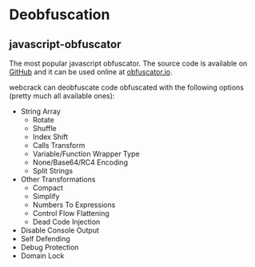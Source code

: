 # Deobfuscation

## javascript-obfuscator

The most popular javascript obfuscator. The source code is available on
[GitHub](https://github.com/javascript-obfuscator/javascript-obfuscator)
and it can be used online at [obfuscator.io](https://obfuscator.io).

webcrack can deobfuscate code obfuscated with the following options (pretty much all available ones):

- String Array
  - Rotate
  - Shuffle
  - Index Shift
  - Calls Transform
  - Variable/Function Wrapper Type
  - None/Base64/RC4 Encoding
  - Split Strings
- Other Transformations
  - Compact
  - Simplify
  - Numbers To Expressions
  - Control Flow Flattening
  - Dead Code Injection
- Disable Console Output
- Self Defending
- Debug Protection
- Domain Lock
